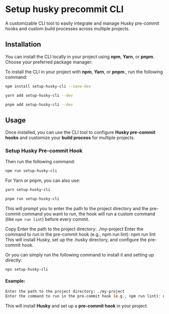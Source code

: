 # Setup husky precommit CLI 

A customizable CLI tool to easily integrate and manage Husky pre-commit hooks and custom build processes across multiple projects.

## Installation

You can install the CLI locally in your project using **npm**, **Yarn**, or **pnpm**. Choose your preferred package manager:

To install the CLI in your project with **npm**, **Yarn**, or **pnpm**., run the following command:

```bash
npm install setup-husky-cli --save-dev
```

```bash
yarn add setup-husky-cli --dev
```

```bash
pnpm add setup-husky-cli --dev
```

## Usage

Once installed, you can use the CLI tool to configure **Husky pre-commit hooks** and customize your **build process** for multiple projects.

### Setup Husky Pre-commit Hook

Then run the following command:

```bash
npm run setup-husky-cli
```
For Yarn or pnpm, you can also use:

```bash
yarn setup-husky-cli
```

```bash
pnpm run setup-husky-cli
```

This will prompt you to enter the path to the project directory and the pre-commit command you want to run, the hook will run a custom command (like `npm run lint`) before every commit.

Copy
Enter the path to the project directory: ./my-project
Enter the command to run in the pre-commit hook (e.g., npm run lint): npm run lint
This will install Husky, set up the .husky directory, and configure the pre-commit hook.

Or you can simply run the following command to install it and setting up directly:

```bash
npx setup-husky-cli
```

#### Example:
```bash
Enter the path to the project directory: ./my-project
Enter the command to run in the pre-commit hook (e.g., npm run lint): npm run lint
```

This will install **Husky** and set up a **pre-commit hook** in your project.



